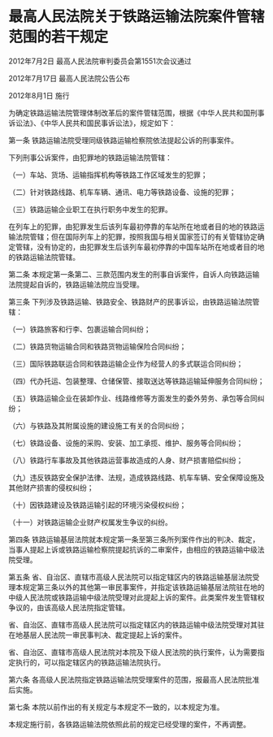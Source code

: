 # 最高人民法院关于铁路运输法院案件管辖范围的若干规定

2012年7月2日 最高人民法院审判委员会第1551次会议通过

2012年7月17日 最高人民法院公告公布

2012年8月1日 施行

<!-- INFO END -->

为确定铁路运输法院管理体制改革后的案件管辖范围，根据《中华人民共和国刑事诉讼法》、《中华人民共和国民事诉讼法》，规定如下：

第一条 铁路运输法院受理同级铁路运输检察院依法提起公诉的刑事案件。

下列刑事公诉案件，由犯罪地的铁路运输法院管辖：

（一）车站、货场、运输指挥机构等铁路工作区域发生的犯罪；

（二）针对铁路线路、机车车辆、通讯、电力等铁路设备、设施的犯罪；

（三）铁路运输企业职工在执行职务中发生的犯罪。

在列车上的犯罪，由犯罪发生后该列车最初停靠的车站所在地或者目的地的铁路运输法院管辖；但在国际列车上的犯罪，按照我国与相关国家签订的有关管辖协定确定管辖，没有协定的，由犯罪发生后该列车最初停靠的中国车站所在地或者目的地的铁路运输法院管辖。

第二条 本规定第一条第二、三款范围内发生的刑事自诉案件，自诉人向铁路运输法院提起自诉的，铁路运输法院应当受理。

第三条 下列涉及铁路运输、铁路安全、铁路财产的民事诉讼，由铁路运输法院管辖：

（一）铁路旅客和行李、包裹运输合同纠纷；

（二）铁路货物运输合同和铁路货物运输保险合同纠纷；

（三）国际铁路联运合同和铁路运输企业作为经营人的多式联运合同纠纷；

（四）代办托运、包装整理、仓储保管、接取送达等铁路运输延伸服务合同纠纷；

（五）铁路运输企业在装卸作业、线路维修等方面发生的委外劳务、承包等合同纠纷；

（六）与铁路及其附属设施的建设施工有关的合同纠纷；

（七）铁路设备、设施的采购、安装、加工承揽、维护、服务等合同纠纷；

（八）铁路行车事故及其他铁路运营事故造成的人身、财产损害赔偿纠纷；

（九）违反铁路安全保护法律、法规，造成铁路线路、机车车辆、安全保障设施及其他财产损害的侵权纠纷；

（十）因铁路建设及铁路运输引起的环境污染侵权纠纷；

（十一）对铁路运输企业财产权属发生争议的纠纷。

第四条 铁路运输基层法院就本规定第一条至第三条所列案件作出的判决、裁定，当事人提起上诉或铁路运输检察院提起抗诉的二审案件，由相应的铁路运输中级法院受理。

第五条 省、自治区、直辖市高级人民法院可以指定辖区内的铁路运输基层法院受理本规定第三条以外的其他第一审民事案件，并指定该铁路运输基层法院驻在地的中级人民法院或铁路运输中级法院受理对此提起上诉的案件。此类案件发生管辖权争议的，由该高级人民法院指定管辖。

省、自治区、直辖市高级人民法院可以指定辖区内的铁路运输中级法院受理对其驻在地基层人民法院一审民事判决、裁定提起上诉的案件。

省、自治区、直辖市高级人民法院对本院及下级人民法院的执行案件，认为需要指定执行的，可以指定辖区内的铁路运输法院执行。

第六条 各高级人民法院指定铁路运输法院受理案件的范围，报最高人民法院批准后实施。

第七条 本院以前作出的有关规定与本规定不一致的，以本规定为准。

本规定施行前，各铁路运输法院依照此前的规定已经受理的案件，不再调整。

